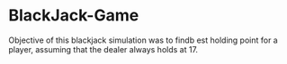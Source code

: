 # BlackJack-Game


 Objective of this blackjack simulation was to findb est holding point for a player, assuming that the dealer always holds at 17.
